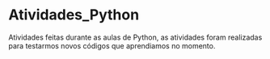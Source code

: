 # Atividades_Python
Atividades feitas durante as aulas de Python, as atividades foram realizadas para testarmos novos códigos que aprendiamos no momento.
